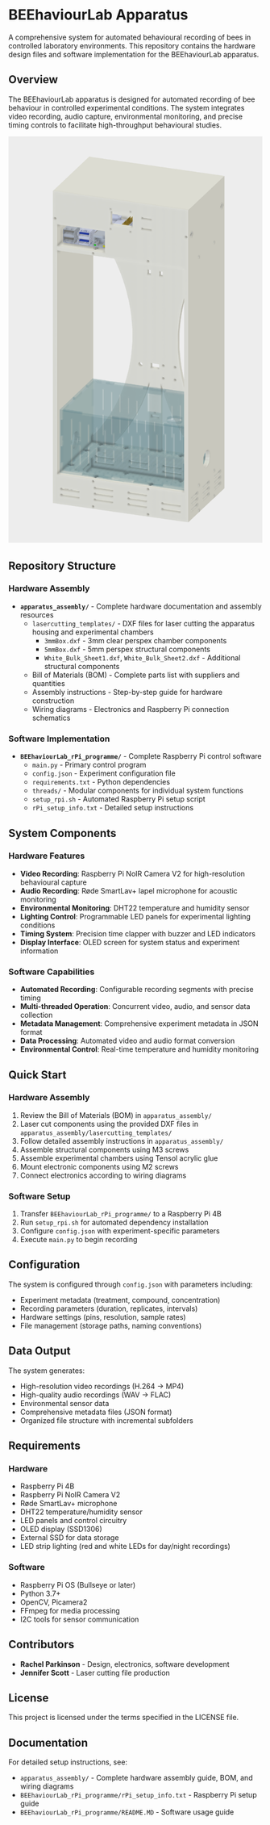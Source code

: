 # BEEhaviourLab Apparatus

A comprehensive system for automated behavioural recording of bees in controlled laboratory environments. This repository contains the hardware design files and software implementation for the BEEhaviourLab apparatus.

## Overview

The BEEhaviourLab apparatus is designed for automated recording of bee behaviour in controlled experimental conditions. The system integrates video recording, audio capture, environmental monitoring, and precise timing controls to facilitate high-throughput behavioural studies.

![BEEhaviourLab Apparatus Front View](white_background_front-cropped.png)

## Repository Structure

### Hardware Assembly
- **`apparatus_assembly/`** - Complete hardware documentation and assembly resources
  - `lasercutting_templates/` - DXF files for laser cutting the apparatus housing and experimental chambers
    - `3mmBox.dxf` - 3mm clear perspex chamber components
    - `5mmBox.dxf` - 5mm perspex structural components
    - `White_Bulk_Sheet1.dxf`, `White_Bulk_Sheet2.dxf` - Additional structural components
  - Bill of Materials (BOM) - Complete parts list with suppliers and quantities
  - Assembly instructions - Step-by-step guide for hardware construction
  - Wiring diagrams - Electronics and Raspberry Pi connection schematics

### Software Implementation
- **`BEEhaviourLab_rPi_programme/`** - Complete Raspberry Pi control software
  - `main.py` - Primary control program
  - `config.json` - Experiment configuration file
  - `requirements.txt` - Python dependencies
  - `threads/` - Modular components for individual system functions
  - `setup_rpi.sh` - Automated Raspberry Pi setup script
  - `rPi_setup_info.txt` - Detailed setup instructions

## System Components

### Hardware Features
- **Video Recording**: Raspberry Pi NoIR Camera V2 for high-resolution behavioural capture
- **Audio Recording**: Røde SmartLav+ lapel microphone for acoustic monitoring
- **Environmental Monitoring**: DHT22 temperature and humidity sensor
- **Lighting Control**: Programmable LED panels for experimental lighting conditions
- **Timing System**: Precision time clapper with buzzer and LED indicators
- **Display Interface**: OLED screen for system status and experiment information

### Software Capabilities
- **Automated Recording**: Configurable recording segments with precise timing
- **Multi-threaded Operation**: Concurrent video, audio, and sensor data collection
- **Metadata Management**: Comprehensive experiment metadata in JSON format
- **Data Processing**: Automated video and audio format conversion
- **Environmental Control**: Real-time temperature and humidity monitoring

## Quick Start

### Hardware Assembly
1. Review the Bill of Materials (BOM) in `apparatus_assembly/`
2. Laser cut components using the provided DXF files in `apparatus_assembly/lasercutting_templates/`
3. Follow detailed assembly instructions in `apparatus_assembly/`
4. Assemble structural components using M3 screws
5. Assemble experimental chambers using Tensol acrylic glue
6. Mount electronic components using M2 screws
7. Connect electronics according to wiring diagrams

### Software Setup
1. Transfer `BEEhaviourLab_rPi_programme/` to a Raspberry Pi 4B
2. Run `setup_rpi.sh` for automated dependency installation
3. Configure `config.json` with experiment-specific parameters
4. Execute `main.py` to begin recording

## Configuration

The system is configured through `config.json` with parameters including:
- Experiment metadata (treatment, compound, concentration)
- Recording parameters (duration, replicates, intervals)
- Hardware settings (pins, resolution, sample rates)
- File management (storage paths, naming conventions)

## Data Output

The system generates:
- High-resolution video recordings (H.264 → MP4)
- High-quality audio recordings (WAV → FLAC)
- Environmental sensor data
- Comprehensive metadata files (JSON format)
- Organized file structure with incremental subfolders

## Requirements

### Hardware
- Raspberry Pi 4B
- Raspberry Pi NoIR Camera V2
- Røde SmartLav+ microphone
- DHT22 temperature/humidity sensor
- LED panels and control circuitry
- OLED display (SSD1306)
- External SSD for data storage
- LED strip lighting (red and white LEDs for day/night recordings)

### Software
- Raspberry Pi OS (Bullseye or later)
- Python 3.7+
- OpenCV, Picamera2
- FFmpeg for media processing
- I2C tools for sensor communication

## Contributors

- **Rachel Parkinson** - Design, electronics, software development
- **Jennifer Scott** - Laser cutting file production

## License

This project is licensed under the terms specified in the LICENSE file.

## Documentation

For detailed setup instructions, see:
- `apparatus_assembly/` - Complete hardware assembly guide, BOM, and wiring diagrams
- `BEEhaviourLab_rPi_programme/rPi_setup_info.txt` - Raspberry Pi setup guide
- `BEEhaviourLab_rPi_programme/README.MD` - Software usage guide 
